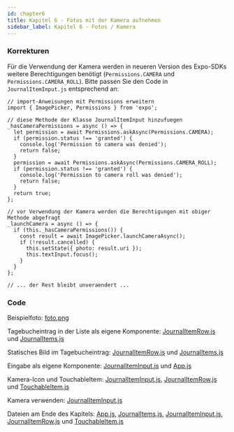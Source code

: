 ```yaml
---
id: chapter6
title: Kapitel 6 - Fotos mit der Kamera aufnehmen
sidebar_label: Kapitel 6 - Fotos / Kamera
---
```


### Korrekturen

Für die Verwendung der Kamera werden in neueren Version des Expo-SDKs weitere Berechtigungen benötigt
(`Permissions.CAMERA` und `Permissions.CAMERA_ROLL`). Bitte passen Sie den Code
in `JournalItemInput.js` entsprechend an: 

```
// import-Anweisungen mit Permissions erweitern
import { ImagePicker, Permissions } from 'expo';

// diese Methode der Klasse JournalItemInput hinzufuegen
_hasCameraPermissions = async () => {
  let permission = await Permissions.askAsync(Permissions.CAMERA);
  if (permission.status !== 'granted') {
    console.log('Permission to camera was denied');
    return false;
  }
  permission = await Permissions.askAsync(Permissions.CAMERA_ROLL);
  if (permission.status !== 'granted') {
    console.log('Permission to camera roll was denied');
    return false;
  }
  return true;
};

// vor Verwendung der Kamera werden die Berechtigungen mit obiger Methode abgefragt
_launchCamera = async () => {
  if (this._hasCameraPermissions()) {
    const result = await ImagePicker.launchCameraAsync();
    if (!result.cancelled) {
      this.setState({ photo: result.uri });
      this.textInput.focus();
    }
  }
};

// ... der Rest bleibt unveraendert ...
```

### Code

Beispielfoto: [foto.png](/react-native-buch/Kapitel6/foto.png)

Tagebucheintrag in der Liste als eigene Komponente: [JournalItemRow.js](assets/chapter6/JournalItemRow/JournalItemRow.js) und [JournalItems.js](assets/chapter6/JournalItemRow/JournalItems.js)

Statisches Bild im Tagebucheintrag: [JournalItemRow.js](assets/chapter6/StatischesBild/JournalItemRow.js) und [JournalItems.js](assets/chapter6/StatischesBild/JournalItems.js)

Eingabe als eigene Komponente: [JournalItemInput.js](assets/chapter6/JournalItemInput/JournalItemInput.js) und [App.js](assets/chapter6/JournalItemInput/App.js)

Kamera-Icon und TouchableItem: [JournalItemInput.js](assets/chapter6/EingabefeldMitKameraIcon/JournalItemInput.js), [JournalItemRow.js](assets/chapter6/EingabefeldMitKameraIcon/JournalItemRow.js) und [TouchableItem.js](assets/chapter6/EingabefeldMitKameraIcon/TouchableItem.js)

Kamera verwenden: [JournalItemInput.js](assets/chapter6/Kamera/JournalItemInput.js)

Dateien am Ende des Kapitels: [App.js](assets/chapter6/Ende/App.js), [JournalItems.js](assets/chapter6/Ende/JournalItems.js), [JournalItemInput.js](assets/chapter6/Ende/JournalItemInput.js), [JournalItemRow.js](assets/chapter6/Ende/JournalItemRow.js) und [TouchableItem.js](assets/chapter6/Ende/TouchableItem.js)
